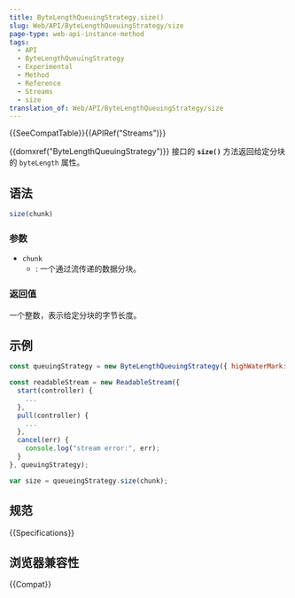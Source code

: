 ```yaml
---
title: ByteLengthQueuingStrategy.size()
slug: Web/API/ByteLengthQueuingStrategy/size
page-type: web-api-instance-method
tags:
  - API
  - ByteLengthQueuingStrategy
  - Experimental
  - Method
  - Reference
  - Streams
  - size
translation_of: Web/API/ByteLengthQueuingStrategy/size
---
```

{{SeeCompatTable}}{{APIRef("Streams")}}

{{domxref("ByteLengthQueuingStrategy")}} 接口的 **`size()`** 方法返回给定分块的 `byteLength` 属性。

## 语法

```js
size(chunk)
```

### 参数

- `chunk`
  - : 一个通过流传递的数据分块。

### 返回值

一个整数，表示给定分块的字节长度。

## 示例

```js
const queuingStrategy = new ByteLengthQueuingStrategy({ highWaterMark: 1 });

const readableStream = new ReadableStream({
  start(controller) {
    ...
  },
  pull(controller) {
    ...
  },
  cancel(err) {
    console.log("stream error:", err);
  }
}, queuingStrategy);

var size = queueingStrategy.size(chunk);
```

## 规范

{{Specifications}}

## 浏览器兼容性

{{Compat}}
